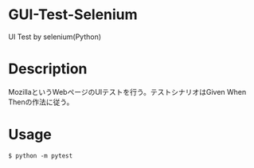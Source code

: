 # GUI-Test-Selenium
UI Test by selenium(Python)

# Description
MozillaというWebページのUIテストを行う。テストシナリオはGiven When Thenの作法に従う。

# Usage
```
$ python -m pytest
```
